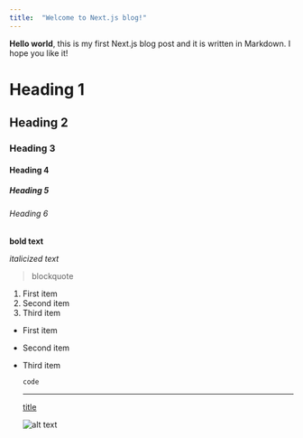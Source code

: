 ```yaml
---
title:  "Welcome to Next.js blog!"
---
```

**Hello world**, this is my first Next.js blog post and it is written in Markdown.
I hope you like it!

# Heading 1
## Heading 2
### Heading 3
#### Heading 4
##### Heading 5
###### Heading 6

**bold text**

*italicized text*

> blockquote

1. First item
2. Second item
3. Third item

- First item
- Second item
- Third item

	`code`

  ---

  [title](https://www.example.com)

  ![alt text](https://placedog.net/500)